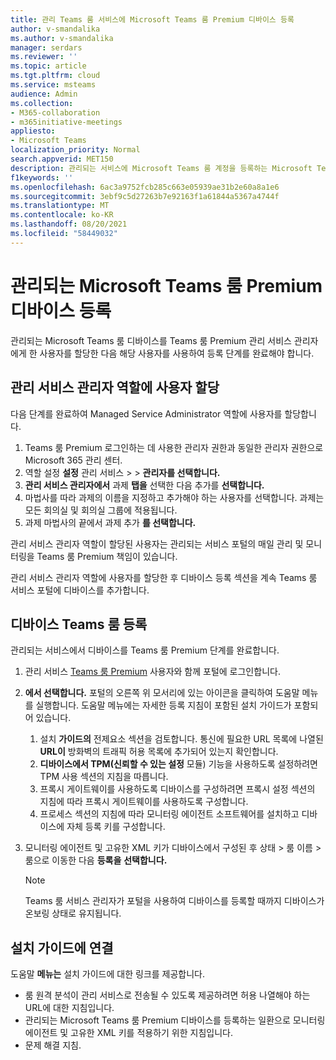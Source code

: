 ```yaml
---
title: 관리 Teams 룸 서비스에 Microsoft Teams 룸 Premium 디바이스 등록
author: v-smandalika
ms.author: v-smandalika
manager: serdars
ms.reviewer: ''
ms.topic: article
ms.tgt.pltfrm: cloud
ms.service: msteams
audience: Admin
ms.collection:
- M365-collaboration
- m365initiative-meetings
appliesto:
- Microsoft Teams
localization_priority: Normal
search.appverid: MET150
description: 관리되는 서비스에 Microsoft Teams 룸 계정을 등록하는 Microsoft Teams 룸 Premium 대해 자세히 알아보습니다.
f1keywords: ''
ms.openlocfilehash: 6ac3a9752fcb285c663e05939ae31b2e60a8a1e6
ms.sourcegitcommit: 3ebf9c5d27263b7e92163f1a61844a5367a4744f
ms.translationtype: MT
ms.contentlocale: ko-KR
ms.lasthandoff: 08/20/2021
ms.locfileid: "58449032"
---
```

# <a name="enroll-a-device-in-the-microsoft-teams-rooms-premium-managed-service"></a>관리되는 Microsoft Teams 룸 Premium 디바이스 등록

관리되는 Microsoft Teams 룸 디바이스를 Teams 룸 Premium 관리 서비스 관리자에게 한 사용자를 할당한 다음 해당 사용자를 사용하여 등록 단계를 완료해야 합니다.

## <a name="assign-users-to-the-managed-service-administrator-role"></a>관리 서비스 관리자 역할에 사용자 할당

다음 단계를 완료하여 Managed Service Administrator 역할에 사용자를 할당합니다.

1. Teams 룸 Premium 로그인하는 [](https://portal.rooms.microsoft.com/) 데 사용한 관리자 권한과 동일한 관리자 권한으로 Microsoft 365 관리 센터.
2. 역할 설정 **설정** 관리 서비스  >    >   **관리자를 선택합니다.**
3. **관리 서비스 관리자에서** 과제 **탭을** 선택한 다음 추가를 **선택합니다.**
4. 마법사를 따라 과제의 이름을 지정하고 추가해야 하는 사용자를 선택합니다. 과제는 모든 회의실 및 회의실 그룹에 적용됩니다.
5. 과제 마법사의 끝에서 과제 추가 **를 선택합니다.**

관리 서비스 관리자 역할이 할당된 사용자는 관리되는 서비스 포털의 매일 관리 및 모니터링을 Teams 룸 Premium 책임이 있습니다.

관리 서비스 관리자 역할에 사용자를 할당한 후 디바이스 [](#enroll-a-teams-rooms-device) 등록 섹션을 계속 Teams 룸 서비스 포털에 디바이스를 추가합니다.

## <a name="enroll-a-teams-rooms-device"></a>디바이스 Teams 룸 등록

관리되는 서비스에서 디바이스를 Teams 룸 Premium 단계를 완료합니다.

1. 관리 서비스 [Teams 룸 Premium](https://portal.rooms.microsoft.com/) 사용자와 함께 포털에 로그인합니다.
2. **에서 선택합니다.** 포털의 오른쪽 위 모서리에 있는 아이콘을 클릭하여 도움말 메뉴를 실행합니다. 도움말 메뉴에는 [](https://portal.rooms.microsoft.com/docs/MMR%20Monitoring%20Software%20Installation%20Guide%20Feb%202021.pdf) 자세한 등록 지침이 포함된 설치 가이드가 포함되어 있습니다.

    1. 설치 **가이드의** 전제요소 섹션을 검토합니다. 통신에 필요한 URL 목록에 나열된 **URL이** 방화벽의 트래픽 허용 목록에 추가되어 있는지 확인합니다.
    2. **디바이스에서 TPM(신뢰할 수 있는 설정** 모듈) 기능을 사용하도록 설정하려면 TPM 사용 섹션의 지침을 따릅니다.
    3. 프록시 게이트웨이를  사용하도록 디바이스를 구성하려면 프록시 설정 섹션의 지침에 따라 프록시 게이트웨이를 사용하도록 구성합니다.
    4. 프로세스 섹션의  지침에 따라 모니터링 에이전트 소프트웨어를 설치하고 디바이스에 자체 등록 키를 구성합니다.

3. 모니터링 에이전트 및 고유한 XML 키가 디바이스에서 구성된  후 상태 > 룸 이름 > 룸으로 이동한 다음 **등록을** **선택합니다.**

    > [!NOTE]
    > Teams 룸 서비스 관리자가 포털을 사용하여  디바이스를 등록할 때까지 디바이스가 온보링 상태로 유지됩니다.

## <a name="link-to-installation-guide"></a>설치 가이드에 연결

도움말 **메뉴는** 설치 가이드에 대한 링크를 제공합니다. [](https://portal.rooms.microsoft.com/docs/MMR%20Monitoring%20Software%20Installation%20Guide%20Feb%202021.pdf)

- 룸 원격 분석이 관리 서비스로 전송될 수 있도록 제공하려면 허용 나열해야 하는 URL에 대한 지침입니다.
- 관리되는 Microsoft Teams 룸 Premium 디바이스를 등록하는 일환으로 모니터링 에이전트 및 고유한 XML 키를 적용하기 위한 지침입니다.
- 문제 해결 지침.
